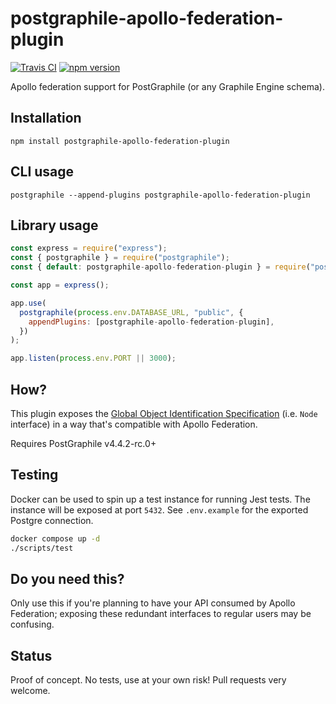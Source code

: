 # postgraphile-apollo-federation-plugin

[![Travis CI](https://img.shields.io/travis/com/jarvisuser90/postgraphile-apollo-federation-plugin/main)](https://github.com/jarvisuser90/postgraphile-apollo-federation-plugin)
[![npm version](https://img.shields.io/npm/v/postgraphile-apollo-federation-plugin)](https://www.npmjs.com/package/postgraphile-apollo-federation-plugin)

Apollo federation support for PostGraphile (or any Graphile Engine schema).

## Installation

```shell
npm install postgraphile-apollo-federation-plugin
```

## CLI usage

```shell
postgraphile --append-plugins postgraphile-apollo-federation-plugin
```

## Library usage

```js
const express = require("express");
const { postgraphile } = require("postgraphile");
const { default: postgraphile-apollo-federation-plugin } = require("postgraphile-apollo-federation-plugin");

const app = express();

app.use(
  postgraphile(process.env.DATABASE_URL, "public", {
    appendPlugins: [postgraphile-apollo-federation-plugin],
  })
);

app.listen(process.env.PORT || 3000);
```

## How?

This plugin exposes the [Global Object Identification
Specification](https://facebook.github.io/relay/graphql/objectidentification.htm)
(i.e. `Node` interface) in a way that's compatible with Apollo Federation.

Requires PostGraphile v4.4.2-rc.0+

## Testing

Docker can be used to spin up a test instance for running Jest tests. The instance will be exposed at port `5432`. See `.env.example` for the exported Postgre connection.

```sh
docker compose up -d
./scripts/test
```

## Do you need this?

Only use this if you're planning to have your API consumed by Apollo
Federation; exposing these redundant interfaces to regular users may be
confusing.

## Status

Proof of concept. No tests, use at your own risk! Pull requests very welcome.

